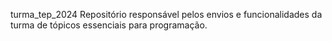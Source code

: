 turma_tep_2024
Repositório responsável pelos envios e funcionalidades da turma de tópicos essenciais para programação.